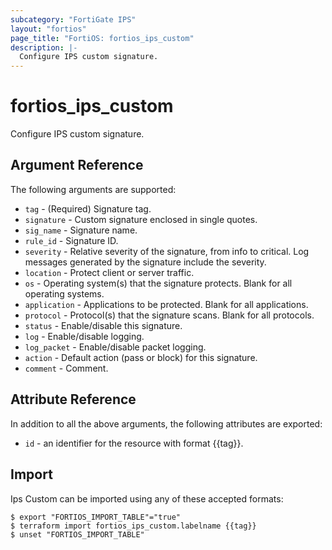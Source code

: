 ```yaml
---
subcategory: "FortiGate IPS"
layout: "fortios"
page_title: "FortiOS: fortios_ips_custom"
description: |-
  Configure IPS custom signature.
---
```


# fortios_ips_custom
Configure IPS custom signature.

## Argument Reference

The following arguments are supported:

* `tag` - (Required) Signature tag.
* `signature` - Custom signature enclosed in single quotes.
* `sig_name` - Signature name.
* `rule_id` - Signature ID.
* `severity` - Relative severity of the signature, from info to critical. Log messages generated by the signature include the severity.
* `location` - Protect client or server traffic.
* `os` - Operating system(s) that the signature protects. Blank for all operating systems.
* `application` - Applications to be protected. Blank for all applications.
* `protocol` - Protocol(s) that the signature scans. Blank for all protocols.
* `status` - Enable/disable this signature.
* `log` - Enable/disable logging.
* `log_packet` - Enable/disable packet logging.
* `action` - Default action (pass or block) for this signature.
* `comment` - Comment.


## Attribute Reference

In addition to all the above arguments, the following attributes are exported:
* `id` - an identifier for the resource with format {{tag}}.

## Import

Ips Custom can be imported using any of these accepted formats:
```
$ export "FORTIOS_IMPORT_TABLE"="true"
$ terraform import fortios_ips_custom.labelname {{tag}}
$ unset "FORTIOS_IMPORT_TABLE"
```
